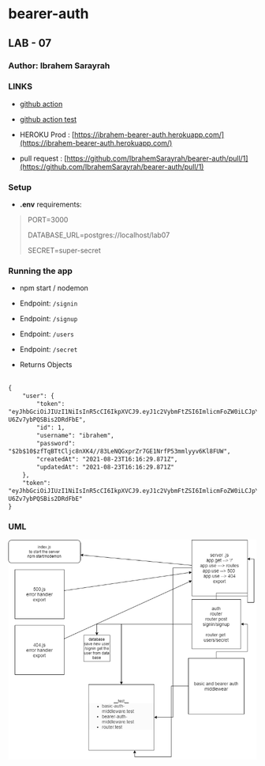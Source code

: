 # bearer-auth

## LAB - 07

### Author: Ibrahem Sarayrah

### LINKS

* [github action](https://github.com/IbrahemSarayrah/bearer-auth/actions)

* [github action test](https://github.com/IbrahemSarayrah/bearer-auth/runs/3402414570)

* HEROKU Prod : [https://ibrahem-bearer-auth.herokuapp.com/](https://ibrahem-bearer-auth.herokuapp.com/)

* pull request : [https://github.com/IbrahemSarayrah/bearer-auth/pull/1](https://github.com/IbrahemSarayrah/bearer-auth/pull/1)

### Setup

* **.env** requirements:
>
> PORT=3000
>
> DATABASE_URL=postgres://localhost/lab07
>
> SECRET=super-secret
>
### Running the app

* npm start / nodemon

* Endpoint: `/signin`
* Endpoint: `/signup`
* Endpoint: `/users`
* Endpoint: `/secret`

* Returns Objects

```

{
    "user": {
        "token": "eyJhbGciOiJIUzI1NiIsInR5cCI6IkpXVCJ9.eyJ1c2VybmFtZSI6ImlicmFoZW0iLCJpYXQiOjE2Mjk3Mzc3ODJ9.QShYT7Ho5yvkFKQrZ3_8SM-U6Zv7ybPQSBis2DRdFbE",
        "id": 1,
        "username": "ibrahem",
        "password": "$2b$10$zfTqBTtCljc8nXK4//83LeNQGxprZr7GE1NrfP53mmlyyv6Kl8FUW",
        "createdAt": "2021-08-23T16:16:29.871Z",
        "updatedAt": "2021-08-23T16:16:29.871Z"
    },
    "token": "eyJhbGciOiJIUzI1NiIsInR5cCI6IkpXVCJ9.eyJ1c2VybmFtZSI6ImlicmFoZW0iLCJpYXQiOjE2Mjk3Mzc3ODJ9.QShYT7Ho5yvkFKQrZ3_8SM-U6Zv7ybPQSBis2DRdFbE"
}

```

### UML

![UML](uml-img/bearer-auth-lab07.png)
